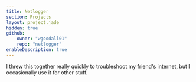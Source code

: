 ```yaml
---
title: Netlogger
section: Projects
layout: project.jade
hidden: true
github:
    owner: "wgoodall01"
    repo: "netlogger"
enableDescription: true
---
```


I threw this together really quickly to troubleshoot my friend's internet, but I occasionally use it for other stuff.
